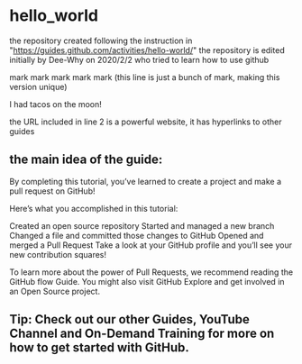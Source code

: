 # hello_world
the repository created following the instruction in "https://guides.github.com/activities/hello-world/"
the repository is edited initially by Dee-Why on  2020/2/2 who tried to learn how to use github

mark mark mark mark mark  (this line is just a bunch of mark, making this version unique)

I had tacos on the moon!

the URL included in line 2 is a powerful website, it has hyperlinks to other guides

the main idea of the guide:
--------------------------------------------------------------------------------------------------------------------------
By completing this tutorial, you’ve learned to create a project and make a pull request on GitHub!

Here’s what you accomplished in this tutorial:

Created an open source repository
Started and managed a new branch
Changed a file and committed those changes to GitHub
Opened and merged a Pull Request
Take a look at your GitHub profile and you’ll see your new contribution squares!

To learn more about the power of Pull Requests, we recommend reading the GitHub flow Guide. You might also visit GitHub Explore and get involved in an Open Source project.

Tip: Check out our other Guides, YouTube Channel and On-Demand Training for more on how to get started with GitHub.
--------------------------------------------------------------------------------------------------------------------------
